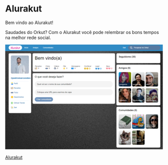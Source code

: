 # Alurakut

Bem vindo ao Alurakut!

Saudades do Orkut? Com o Alurakut você pode relembrar os bons tempos na melhor rede social.

![](https://raw.githubusercontent.com/PedroMarcondes/alurakut/main/src/images/print-projeto.png)

[Alurakut](https://alurakut-pedromarcondes.vercel.app/login)
